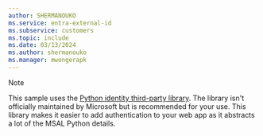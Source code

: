 ```yaml
---
author: SHERMANOUKO
ms.service: entra-external-id
ms.subservice: customers
ms.topic: include
ms.date: 03/13/2024
ms.author: shermanouko
ms.manager: mwongerapk
---
```


> [!NOTE]
> This sample uses the [Python identity third-party library](https://identity-library.readthedocs.io/en/latest/). The library isn't officially maintained by Microsoft but is recommended for your use. This library makes it easier to add authentication to your web app as it abstracts a lot of the MSAL Python details.
